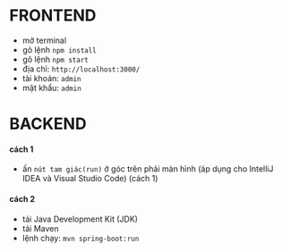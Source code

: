 # FRONTEND  
 - mở terminal
 - gõ lệnh `npm install`
 - gõ lệnh `npm start`
 - địa chỉ: `http://localhost:3000/`
 - tài khoản: `admin`
 - mật khẩu: `admin`
# BACKEND
#### cách 1
- ấn `nút tam giác(run)` ở góc trên phải màn hình (áp dụng cho IntelliJ IDEA và Visual Studio Code) (cách 1)
#### cách 2
- tải Java Development Kit (JDK)
- tải Maven
- lệnh chạy: `mvn spring-boot:run`
